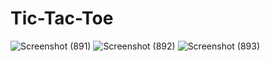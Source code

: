 # Tic-Tac-Toe

![Screenshot (891)](https://github.com/MohdAbid99/Tic-Tac-Toe/assets/141392230/08847150-d4cd-4663-8c01-0cc2a9e9dc17)
![Screenshot (892)](https://github.com/MohdAbid99/Tic-Tac-Toe/assets/141392230/3f803655-4ecc-49ed-b088-f8b1d63f8b2f)
![Screenshot (893)](https://github.com/MohdAbid99/Tic-Tac-Toe/assets/141392230/b5f033c9-91f0-41cc-a4ed-1d82769bf234)
